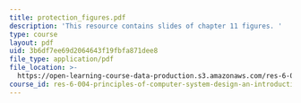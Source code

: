 ```yaml
---
title: protection_figures.pdf
description: 'This resource contains slides of chapter 11 figures. '
type: course
layout: pdf
uid: 3b6df7ee69d2064643f19fbfa871dee8
file_type: application/pdf
file_location: >-
  https://open-learning-course-data-production.s3.amazonaws.com/res-6-004-principles-of-computer-system-design-an-introduction-spring-2009/3b6df7ee69d2064643f19fbfa871dee8_protection_figures.pdf
course_id: res-6-004-principles-of-computer-system-design-an-introduction-spring-2009
---
```

